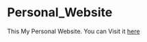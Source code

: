 # Personal_Website

This My Personal Website. You can Visit it [here](https://mosobhy01.github.io/Mahmoud_Sobhy/)
